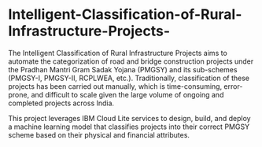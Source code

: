 # Intelligent-Classification-of-Rural-Infrastructure-Projects-

The Intelligent Classification of Rural Infrastructure Projects aims to automate the categorization of road and bridge construction projects under the Pradhan Mantri Gram Sadak Yojana (PMGSY) and its sub-schemes (PMGSY-I, PMGSY-II, RCPLWEA, etc.). Traditionally, classification of these projects has been carried out manually, which is time-consuming, error-prone, and difficult to scale given the large volume of ongoing and completed projects across India.

This project leverages IBM Cloud Lite services to design, build, and deploy a machine learning model that classifies projects into their correct PMGSY scheme based on their physical and financial attributes.

